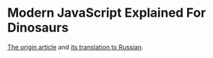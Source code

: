 # Modern JavaScript Explained For Dinosaurs

[The origin article](https://medium.com/the-node-js-collection/modern-javascript-explained-for-dinosaurs-f695e9747b70) and [its translation to Russian](https://habrahabr.ru/company/mailru/blog/340922/).
